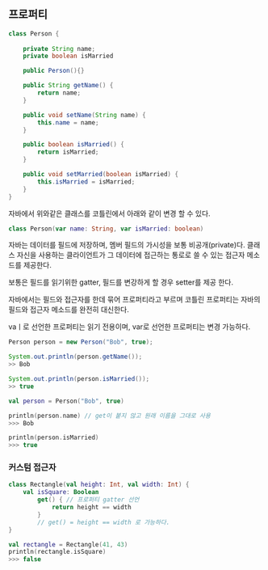## 프로퍼티

```java
class Person {
    
    private String name;
    private boolean isMarried

    public Person(){}

    public String getName() {
        return name;
    }

    public void setName(String name) {
        this.name = name;
    }

    public boolean isMarried() {
        return isMarried;
    }

    public void setMarried(boolean isMarried) {
        this.isMarried = isMarried;
    }
}
```

자바에서 위와같은 클래스를 코틀린에서 아래와 같이 변경 할 수 있다.

```kotlin
class Person(var name: String, var isMarried: boolean)
```

자바는 데이터를 필드에 저장하며, 멤버 필드의 가시성을 보통 비공개(private)다. 클래스 자신을 사용하는 클라이언트가 그 데이터에 접근하는 통로로 쓸 수 있는 접근자 메소드를 제공한다. <br>

보통은 필드를 읽기위한 gatter, 필드를 변강하게 할 경우 setter를 제공 한다.<br>

자바에서는 필드와 접근자를 한데 묶어 프로퍼티라고 부르며 코틀린 프로퍼티는 자바의 필드와 접근자 메소드를 완전히 대신한다.<br>

vaㅣ로 선언한 프로퍼티는 읽기 전용이며, var로 선언한 프로퍼티는 변경 가능하다.

```java
Person person = new Person("Bob", true);

System.out.println(person.getName());
>> Bob

System.out.println(person.isMarried());
>> true
```
```kotlin
val person = Person("Bob", true)

println(person.name) // get이 붙지 않고 원래 이름을 그대로 사용
>>> Bob

println(person.isMarried)
>>> true
```

### 커스텀 접근자
```kotlin
class Rectangle(val height: Int, val width: Int) {
    val isSquare: Boolean
        get() { // 프로퍼티 gatter 선언
            return height == width
        }
        // get() = height == width 로 가능하다.
}

val rectangle = Rectangle(41, 43)
println(rectangle.isSquare)
>>> false
```